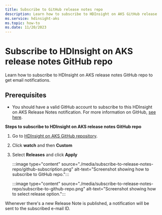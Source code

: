 ```yaml
---
title: Subscribe to GitHub release notes repo
description: Learn how to subscribe to HDInsight on AKS GitHub release notes repo
ms.service: hdinsight-aks
ms.topic: how-to
ms.date: 11/20/2023
---
```


# Subscribe to HDInsight on AKS release notes GitHub repo

Learn how to subscribe to HDInsight on AKS release notes GitHub repo to get email notifications.

## Prerequisites

* You should have a valid GitHub account to subscribe to this HDInsight on AKS Release Notes notification. For more information on GitHub, [see here](https://github.com).

**Steps to subscribe to HDInsight on AKS release notes GitHub repo**

1. Go to [HDInsight on AKS GitHub repository](https://github.com/Azure/HDInsight-on-aks).
1. Click **watch** and then **Custom**
1. Select **Releases** and click **Apply**

   :::image type="content" source="./media/subscribe-to-release-notes-repo/github-subscription.png" alt-text="Screenshot showing how to subscribe to GitHub repo.":::

   :::image type="content" source="./media/subscribe-to-release-notes-repo/subscribe-to-github-repo.png" alt-text="Screenshot showing how to select release option.":::

Whenever there's a new Release Note is published, a notification will be sent to the subscribed e-mail ID.

